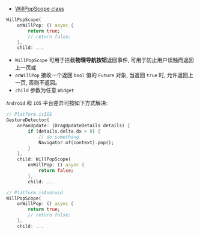 - [WillPopScope class](https://api.flutter.dev/flutter/widgets/WillPopScope-class.html)

```dart
WillPopScope(
	onWillPop: () async {
		return true;
		// return false;
	},
	child: ...
```

- `WillPopScope` 可用于拦截**物理导航按钮**返回事件, 可用于防止用户误触而返回上一页或
- `onWillPop` 接收一个返回 `bool` 值的 `Future` 对象, 当返回 `true` 时, 允许返回上一页, 否则不返回。
- `child` 参数为任意 `Widget`

`Android` 和 `iOS` 平台差异可按如下方式解决:

```dart
// Platform.isIOS
GestureDetector(
	onPanUpdate: (DragUpdateDetails details) {
		if (details.delta.dx > 0) {
			// do something
			Navigator.of(context).pop();
		}
	},
	child: WillPopScope(
		onWillPop: () async {
			return false;
		},
		child: ...

// Platform.isAndroid
WillPopScope(
	onWillPop: () async {
		return true;
		// return false;
	},
	child: ...
```
